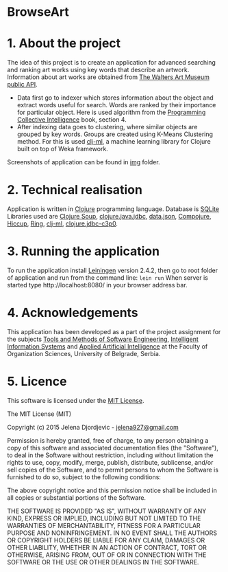 BrowseArt
===============
# 1. About the project
The idea of this project is to create an application for advanced searching and ranking art works using key words that describe an artwork. 
Information about art works are obtained from [The Walters Art Museum public API](http://api.thewalters.org/). 

- Data first go to indexer which stores information about the object and extract words useful for search. Words are ranked by their importance for particular object. Here is used algorithm from the [Programming Collective Intelligence](http://it-ebooks.info/book/330/) book, section 4.
- After indexing data goes to clustering, where similar objects are grouped by key words. Groups are created using K-Means Clustering method. For this is used [clj-ml](https://github.com/joshuaeckroth/clj-ml), a machine learning library for Clojure built on top of Weka framework.
 
Screenshots of application can be found in [img](https://github.com/jelena927/secret-octo-computing-machine/tree/master/img) folder.

# 2. Technical realisation
Application is written in [Clojure](http://clojure.org/) programming language. Database is [SQLite](https://sqlite.org/) Libraries used are [Clojure Soup](https://github.com/mfornos/clojure-soup), [clojure.java.jdbc](https://github.com/clojure/java.jdbc), [data.json](https://github.com/clojure/data.json), [Compojure](https://github.com/weavejester/compojure), [Hiccup](https://github.com/weavejester/hiccup), [Ring](https://github.com/ring-clojure/ring/), [clj-ml](https://github.com/joshuaeckroth/clj-ml), [clojure.jdbc-c3p0](https://github.com/niwibe/clojure.jdbc-c3p0).

# 3. Running the application
To run the application install [Leiningen](http://leiningen.org/) version 2.4.2, then go to root folder of application and run from the command line:
`lein run`
When server is started type http://localhost:8080/ in your browser address bar.

# 4. Acknowledgements
This application has been developed as a part of the project assignment for the subjects [Tools and Methods of Software Engineering](http://ai.fon.bg.ac.rs/alati-i-metode-softverskog-inzenjerstva), [Intelligent Information Systems](http://ai.fon.bg.ac.rs/inteligentni-informacioni-sistemi) and [Applied Artificial Intelligence](http://ai.fon.bg.ac.rs/primene-vestacke-inteligencije) at the Faculty of Organization Sciences, University of Belgrade, Serbia.

# 5. Licence
This software is licensed under the [MIT License](http://opensource.org/licenses/MIT).

The MIT License (MIT)

Copyright (c) 2015 Jelena Djordjevic - jelena927@gmail.com

Permission is hereby granted, free of charge, to any person obtaining a copy of this software and associated documentation files (the "Software"), to deal in the Software without restriction, including without limitation the rights to use, copy, modify, merge, publish, distribute, sublicense, and/or sell copies of the Software, and to permit persons to whom the Software is furnished to do so, subject to the following conditions:

The above copyright notice and this permission notice shall be included in all copies or substantial portions of the Software.

THE SOFTWARE IS PROVIDED "AS IS", WITHOUT WARRANTY OF ANY KIND, EXPRESS OR IMPLIED, INCLUDING BUT NOT LIMITED TO THE WARRANTIES OF MERCHANTABILITY, FITNESS FOR A PARTICULAR PURPOSE AND NONINFRINGEMENT. IN NO EVENT SHALL THE AUTHORS OR COPYRIGHT HOLDERS BE LIABLE FOR ANY CLAIM, DAMAGES OR OTHER LIABILITY, WHETHER IN AN ACTION OF CONTRACT, TORT OR OTHERWISE, ARISING FROM, OUT OF OR IN CONNECTION WITH THE SOFTWARE OR THE USE OR OTHER DEALINGS IN THE SOFTWARE.
